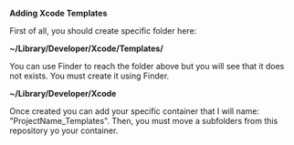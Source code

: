 **Adding Xcode Templates**

First of all, you should create specific folder here:

**~/Library/Developer/Xcode/Templates/**

You can use Finder to reach the folder above but you will see that it does not exists. You must create it using Finder.

**~/Library/Developer/Xcode**

Once created you can add your specific container that I will name: "ProjectName_Templates". Then, you must move a subfolders from this repository yo your container.
